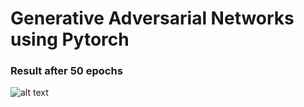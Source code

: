 # Generative Adversarial Networks using Pytorch

### Result after 50 epochs
![alt text](50epochs.gif)

